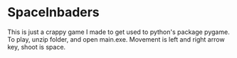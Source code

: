 # SpaceInbaders

This is just a crappy game I made to get used to python's package pygame. To play, unzip folder, and open main.exe. Movement is left and right arrow key, shoot is space.
